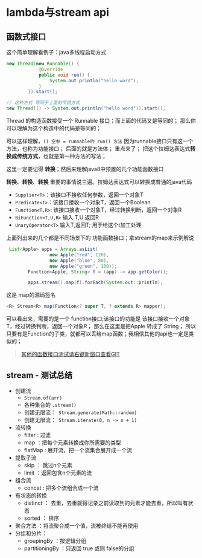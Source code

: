 # lambda与stream api

## 函数式接口

这个简单理解看例子：java多线程启动方式
```java
new Thread(new Runnable() {
            @Override
            public void run() {
                System.out.println("hello word");
            }
        }).start();

// 这种方式 等同于上面的传统方式
new Thread(() -> System.out.println("hello word")).start();
```

Thread 的构造函数接受一个 Runnable 接口；而上面的代码又是等同的；
那么你可以理解为这个构造中的代码是等同的；

可以这样理解，`() 空参 = runnable的 run() 方法` 因为runnable接口只有这一个方法，也称为功能接口； 后面的就是方法体；
重点来了； 把这个拉姆达表达式**转换成传统方式**，也就是第一种方法的写法；

这里一定要记得 **转换**；然后来理解java8中预置的几个功能函数接口

**转换**、**转换**、**转换** 重要的事情说三遍。拉姆达表达式可以转换成普通的java代码

* `Supplier<T>`：该接口不接收任何参数，返回一个对象T
* `Predicate<T>`：该接口接收一个对象T，返回一个Boolean
* `Function<T,R>`: 该接口接收一个对象T，经过转换判断，返回一个对象R
* `BiFunction<T,U,R>` 输入 T,U  返回R
* `UnaryOperator<T>` 输入T,返回T; 用于给这个t加工处理

上面列出来的几个都是不同场景下的 功能函数接口；拿stream的map来示例解说

```java
 List<Apple> apps = Arrays.asList(
                new Apple("red", 120),
                new Apple("blue", 80),
                new Apple("green", 100));
        Function<Apple, String> f = (app) -> app.getColor();

        apps.stream().map(f).forEach(System.out::println);
```

这是 map的源码签名

```java
<R> Stream<R> map(Function<? super T, ? extends R> mapper);
```

可以看出来，需要的是一个 function接口;该接口的功能是 该接口接收一个对象T，经过转换判断，返回一个对象R； 那么在这里是把Apple 转成了 String；  所以只要有是Function的子类，就都可以丢给map函数；我相信其他的api也一定是类似的；

> [其他的函数接口测试请右键新窗口查看GIT](https://github.com/zq99299/newstudy/blob/master/hp-base/src/test/java/cn/mrcode/newstudy/hpbase/_04/functioninterface/Practice.java)

## stream - 测试总结

* 创建流
    * `Stream.of(arr)`
    * 各种集合的 `.stream()`
    * 创建无限流：` Stream.generate(Math::random)`
    * 创建无限流：` Stream.iterate(0, n -> n + 1)`
* 流转换
    * filter : 过滤
    * map ：把每个元素转换成你所需要的类型
    * flatMap : 展开流，把一个流集合展开成一个流
* 提取子流
    * skip ： 跳过n个元素
    * limit ：返回包含n个元素的流
* 组合流
    * concat : 把多个流组合成一个流
* 有状态的转换
    * distinct ： 去重，去重就得记录之前读取到的元素才能去重，所以叫有状态
    * sorted ： 排序
* 聚合方法 ：将流聚合成一个值，流被终结不能再使用
* 分组和分片：
    * groupingBy ：按逻辑分组
    * partitioningBy ：只返回 true 或则 false的分组


##


